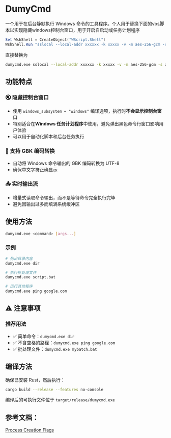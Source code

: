 # DumyCmd

一个用于在后台静默执行 Windows 命令的工具程序。个人用于替换下面的vbs脚本以实现隐藏windows控制台窗口，用于开启自启动或任务计划程序

```powershell
Set WshShell = CreateObject("WScript.Shell")
WshShell.Run "sslocal --local-addr xxxxxx -k xxxxx -v -m aes-256-gcm -s xxxxxxx", 0
```

直接替换为

```bash
dumycmd.exe sslocal --local-addr xxxxxx -k xxxxx -v -m aes-256-gcm -s xxxxxxx
```

## 功能特点

### 🔇 隐藏控制台窗口

- 使用 `windows_subsystem = "windows"` 编译选项，执行时**不会显示控制台窗口**
- 特别适合在**Windows 任务计划程序**中使用，避免弹出黑色命令行窗口影响用户体验
- 可以用于自动化脚本和后台任务执行

### 📝 支持 GBK 编码转换

- 自动将 Windows 命令输出的 GBK 编码转换为 UTF-8
- 确保中文字符正确显示

### 📤 实时输出流

- 增量式读取命令输出，而不是等待命令完全执行完毕
- 避免因输出过多而填满系统缓冲区

## 使用方法

```bash
dumycmd.exe <command> [args...]
```

### 示例

```bash
# 列出目录内容
dumycmd.exe dir

# 执行批处理文件
dumycmd.exe script.bat

# 运行其他程序
dumycmd.exe ping google.com
```

## ⚠️ 注意事项

### 推荐用法

- ✅ 简单命令：`dumycmd.exe dir`
- ✅ 不含空格的路径：`dumycmd.exe ping google.com`
- ✅ 批处理文件：`dumycmd.exe mybatch.bat`

## 编译方法

确保已安装 Rust，然后执行：

```bash
cargo build --release --features no-console
```

编译后的可执行文件位于 `target/release/dumycmd.exe`


## 参考文档：

[Process Creation Flags](https://learn.microsoft.com/en-us/windows/win32/procthread/process-creation-flags)
